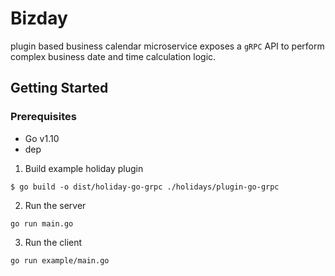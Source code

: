 # Bizday
plugin based business calendar microservice exposes a `gRPC` API to perform complex business date and time calculation logic.

## Getting Started

### Prerequisites
- Go v1.10
- dep

1. Build example holiday plugin
```
$ go build -o dist/holiday-go-grpc ./holidays/plugin-go-grpc
```

2. Run the server
```
go run main.go
```

3. Run the client
```
go run example/main.go
```
